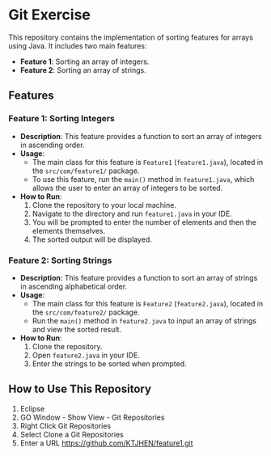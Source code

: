 # Git Exercise

This repository contains the implementation of sorting features for arrays using Java. It includes two main features:

- **Feature 1**: Sorting an array of integers.
- **Feature 2**: Sorting an array of strings.

## Features

### Feature 1: Sorting Integers
- **Description**: This feature provides a function to sort an array of integers in ascending order.
- **Usage**:
  - The main class for this feature is `Feature1` (`feature1.java`), located in the `src/com/feature1/` package.
  - To use this feature, run the `main()` method in `feature1.java`, which allows the user to enter an array of integers to be sorted.
- **How to Run**:
  1. Clone the repository to your local machine.
  2. Navigate to the directory and run `feature1.java` in your IDE.
  3. You will be prompted to enter the number of elements and then the elements themselves.
  4. The sorted output will be displayed.

### Feature 2: Sorting Strings
- **Description**: This feature provides a function to sort an array of strings in ascending alphabetical order.
- **Usage**:
  - The main class for this feature is `Feature2` (`feature2.java`), located in the `src/com/feature2/` package.
  - Run the `main()` method in `feature2.java` to input an array of strings and view the sorted result.
- **How to Run**:
  1. Clone the repository.
  2. Open `feature2.java` in your IDE.
  3. Enter the strings to be sorted when prompted.

## How to Use This Repository

1. Eclipse
2. GO Window - Show View - Git Repositories
3. Right Click Git Repositories
4. Select Clone a Git Repositories
5. Enter a URL https://github.com/KTJHEN/feature1.git
